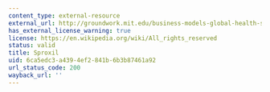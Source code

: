 ```yaml
---
content_type: external-resource
external_url: http://groundwork.mit.edu/business-models-global-health-sproxil/
has_external_license_warning: true
license: https://en.wikipedia.org/wiki/All_rights_reserved
status: valid
title: Sproxil
uid: 6ca5edc3-a439-4ef2-841b-6b3b87461a92
url_status_code: 200
wayback_url: ''
---
```

